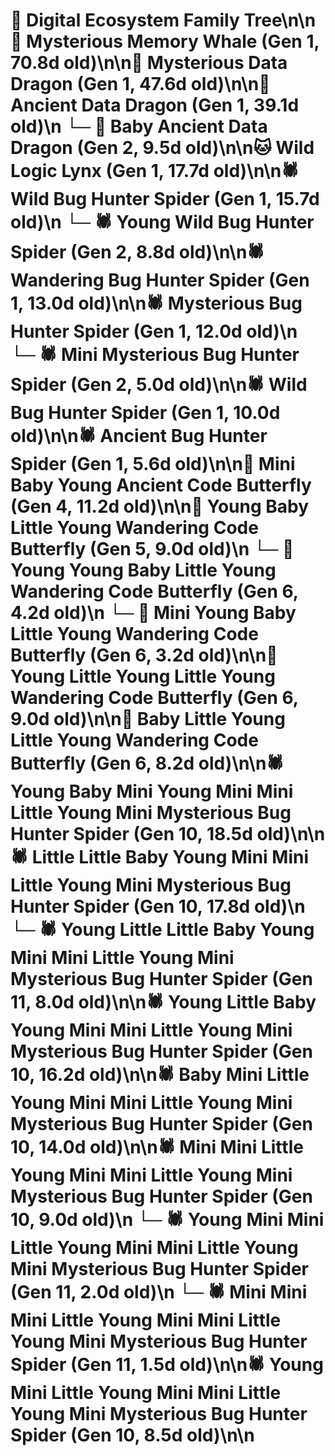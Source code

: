 # 🌳 Digital Ecosystem Family Tree\n\n🐋 Mysterious Memory Whale (Gen 1, 70.8d old)\n\n🐉 Mysterious Data Dragon (Gen 1, 47.6d old)\n\n🐉 Ancient Data Dragon (Gen 1, 39.1d old)\n  └─ 🐉 Baby Ancient Data Dragon (Gen 2, 9.5d old)\n\n🐱 Wild Logic Lynx (Gen 1, 17.7d old)\n\n🕷️ Wild Bug Hunter Spider (Gen 1, 15.7d old)\n  └─ 🕷️ Young Wild Bug Hunter Spider (Gen 2, 8.8d old)\n\n🕷️ Wandering Bug Hunter Spider (Gen 1, 13.0d old)\n\n🕷️ Mysterious Bug Hunter Spider (Gen 1, 12.0d old)\n  └─ 🕷️ Mini Mysterious Bug Hunter Spider (Gen 2, 5.0d old)\n\n🕷️ Wild Bug Hunter Spider (Gen 1, 10.0d old)\n\n🕷️ Ancient Bug Hunter Spider (Gen 1, 5.6d old)\n\n🦋 Mini Baby Young Ancient Code Butterfly (Gen 4, 11.2d old)\n\n🦋 Young Baby Little Young Wandering Code Butterfly (Gen 5, 9.0d old)\n  └─ 🦋 Young Young Baby Little Young Wandering Code Butterfly (Gen 6, 4.2d old)\n  └─ 🦋 Mini Young Baby Little Young Wandering Code Butterfly (Gen 6, 3.2d old)\n\n🦋 Young Little Young Little Young Wandering Code Butterfly (Gen 6, 9.0d old)\n\n🦋 Baby Little Young Little Young Wandering Code Butterfly (Gen 6, 8.2d old)\n\n🕷️ Young Baby Mini Young Mini Mini Little Young Mini Mysterious Bug Hunter Spider (Gen 10, 18.5d old)\n\n🕷️ Little Little Baby Young Mini Mini Little Young Mini Mysterious Bug Hunter Spider (Gen 10, 17.8d old)\n  └─ 🕷️ Young Little Little Baby Young Mini Mini Little Young Mini Mysterious Bug Hunter Spider (Gen 11, 8.0d old)\n\n🕷️ Young Little Baby Young Mini Mini Little Young Mini Mysterious Bug Hunter Spider (Gen 10, 16.2d old)\n\n🕷️ Baby Mini Little Young Mini Mini Little Young Mini Mysterious Bug Hunter Spider (Gen 10, 14.0d old)\n\n🕷️ Mini Mini Little Young Mini Mini Little Young Mini Mysterious Bug Hunter Spider (Gen 10, 9.0d old)\n  └─ 🕷️ Young Mini Mini Little Young Mini Mini Little Young Mini Mysterious Bug Hunter Spider (Gen 11, 2.0d old)\n  └─ 🕷️ Mini Mini Mini Little Young Mini Mini Little Young Mini Mysterious Bug Hunter Spider (Gen 11, 1.5d old)\n\n🕷️ Young Mini Little Young Mini Mini Little Young Mini Mysterious Bug Hunter Spider (Gen 10, 8.5d old)\n\n